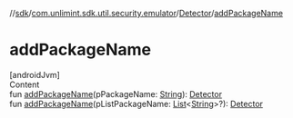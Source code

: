 //[sdk](../../../index.md)/[com.unlimint.sdk.util.security.emulator](../index.md)/[Detector](index.md)/[addPackageName](add-package-name.md)



# addPackageName  
[androidJvm]  
Content  
fun [addPackageName](add-package-name.md)(pPackageName: [String](https://kotlinlang.org/api/latest/jvm/stdlib/kotlin/-string/index.html)): [Detector](index.md)  
fun [addPackageName](add-package-name.md)(pListPackageName: [List](https://kotlinlang.org/api/latest/jvm/stdlib/kotlin.collections/-list/index.html)<[String](https://kotlinlang.org/api/latest/jvm/stdlib/kotlin/-string/index.html)>?): [Detector](index.md)  




